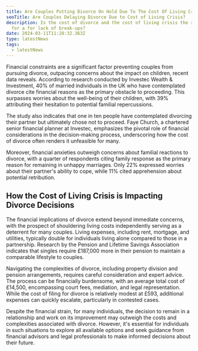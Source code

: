 ```yaml
---
title: Are Couples Putting Divorce On Hold Due To The Cost Of Living Crisis?
seoTitle: Are Couples Delaying Divorce Due to Cost of Living Crisis?
description: Is the cost of divorce and the cost of living crisis the reasons
  for a for lack of break-ups?
date: 2024-03-11T11:28:32.363Z
type: latestNews
tags:
  - latestNews
---
```

Financial constraints are a significant factor preventing couples from pursuing divorce, outpacing concerns about the impact on children, recent data reveals. According to research conducted by Investec Wealth & Investment, 40% of married individuals in the UK who have contemplated divorce cite financial reasons as the primary obstacle to proceeding. This surpasses worries about the well-being of their children, with 39% attributing their hesitation to potential familial repercussions.

The study also indicates that one in ten people have contemplated divorcing their partner but ultimately chose not to proceed. Faye Church, a chartered senior financial planner at Investec, emphasizes the pivotal role of financial considerations in the decision-making process, underscoring how the cost of divorce often renders it unfeasible for many.

Moreover, financial anxieties outweigh concerns about familial reactions to divorce, with a quarter of respondents citing family response as the primary reason for remaining in unhappy marriages. Only 22% expressed worries about their partner's ability to cope, while 11% cited apprehension about potential retribution.

## How the Cost of Living Crisis is Impacting Divorce Decisions

The financial implications of divorce extend beyond immediate concerns, with the prospect of shouldering living costs independently serving as a deterrent for many couples. Living expenses, including rent, mortgage, and utilities, typically double for individuals living alone compared to those in a partnership. Research by the Pension and Lifetime Savings Association indicates that singles require £187,000 more in their pension to maintain a comparable lifestyle to couples.

Navigating the complexities of divorce, including property division and pension arrangements, requires careful consideration and expert advice. The process can be financially burdensome, with an average total cost of £14,500, encompassing court fees, mediation, and legal representation. While the cost of filing for divorce is relatively modest at £593, additional expenses can quickly escalate, particularly in contested cases.

Despite the financial strain, for many individuals, the decision to remain in a relationship and work on its improvement may outweigh the costs and complexities associated with divorce. However, it's essential for individuals in such situations to explore all available options and seek guidance from financial advisors and legal professionals to make informed decisions about their future.
